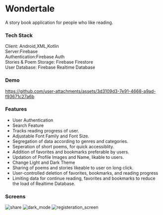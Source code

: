 # Wondertale
A story book application for people who like reading.

### Tech Stack
Client: Android,XML,Kotlin<br />
Server:Firebase<br />
Authentication:Firebase Auth<br />
Stories & Poem Storage: Firebase Firestore<br />
User Database: Firebase Realtime Database<br />

### Demo
https://github.com/user-attachments/assets/3d3109d3-7e91-4668-a9ad-f93671c27a6b


### Features
- User Authentication
- Search Feature
- Tracks reading progress of user.
- Adjustable Font Family and Font Size.
- Segregation of data according to genres and categories.
- Seperation of short poems, for quick accessiblity.
- Addition of favorites and bookmarks preferable by users.
- Updation of Profile Images and Name, likable to users.
- Change Light and Dark Theme
- Sharing of poems and stories likeable to user on long click.
- User-controlled deletion of favorites, bookmarks, and reading progress
- Limiting data for continue reading, favorites and bookmarks to reduce the load of Realtime Database.



### Screens
![share](https://github.com/user-attachments/assets/a75451fc-da4f-41a0-8384-b19257bd756f )
![dark_mode](https://github.com/user-attachments/assets/dd07c21c-e4c0-47a2-a14f-1405a468890d)
![registeration_screen](https://github.com/user-attachments/assets/973f06cc-a43f-4238-8a4b-01e75e4f91e2)








